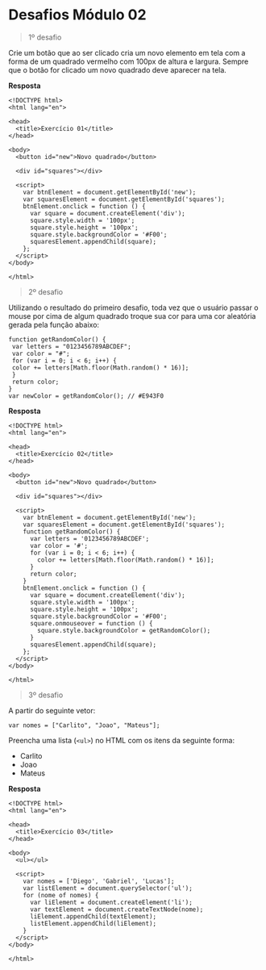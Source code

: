 # Desafios Módulo 02

> 1º desafio

Crie um botão que ao ser clicado cria um novo elemento em tela com a forma de um quadrado
vermelho com 100px de altura e largura. Sempre que o botão for clicado um novo quadrado deve
aparecer na tela.

**Resposta**

```
<!DOCTYPE html>
<html lang="en">

<head>
  <title>Exercício 01</title>
</head>

<body>
  <button id="new">Novo quadrado</button>

  <div id="squares"></div>

  <script>
    var btnElement = document.getElementById('new');
    var squaresElement = document.getElementById('squares');
    btnElement.onclick = function () {
      var square = document.createElement('div');
      square.style.width = '100px';
      square.style.height = '100px';
      square.style.backgroundColor = '#F00';
      squaresElement.appendChild(square);
    };
  </script>
</body>

</html>

```

> 2º desafio

Utilizando o resultado do primeiro desafio, toda vez que o usuário passar o mouse por cima de
algum quadrado troque sua cor para uma cor aleatória gerada pela função abaixo:

```
function getRandomColor() {
 var letters = "0123456789ABCDEF";
 var color = "#";
 for (var i = 0; i < 6; i++) {
 color += letters[Math.floor(Math.random() * 16)];
 }
 return color;
}
var newColor = getRandomColor(); // #E943F0
```

**Resposta**

```
<!DOCTYPE html>
<html lang="en">

<head>
  <title>Exercício 02</title>
</head>

<body>
  <button id="new">Novo quadrado</button>

  <div id="squares"></div>

  <script>
    var btnElement = document.getElementById('new');
    var squaresElement = document.getElementById('squares');
    function getRandomColor() {
      var letters = '0123456789ABCDEF';
      var color = '#';
      for (var i = 0; i < 6; i++) {
        color += letters[Math.floor(Math.random() * 16)];
      }
      return color;
    }
    btnElement.onclick = function () {
      var square = document.createElement('div');
      square.style.width = '100px';
      square.style.height = '100px';
      square.style.backgroundColor = '#F00';
      square.onmouseover = function () {
        square.style.backgroundColor = getRandomColor();
      }
      squaresElement.appendChild(square);
    };
  </script>
</body>

</html>

```

> 3º desafio

A partir do seguinte vetor:

```
var nomes = ["Carlito", "Joao", "Mateus"];
```

Preencha uma lista (`<ul>`) no HTML com os itens da seguinte forma:

- Carlito
- Joao
- Mateus

**Resposta**

```
<!DOCTYPE html>
<html lang="en">

<head>
  <title>Exercício 03</title>
</head>

<body>
  <ul></ul>

  <script>
    var nomes = ['Diego', 'Gabriel', 'Lucas'];
    var listElement = document.querySelector('ul');
    for (nome of nomes) {
      var liElement = document.createElement('li');
      var textElement = document.createTextNode(nome);
      liElement.appendChild(textElement);
      listElement.appendChild(liElement);
    }
  </script>
</body>

</html>
```
